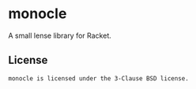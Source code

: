 # monocle

A small lense library for Racket.

## License

    monocle is licensed under the 3-Clause BSD license.
